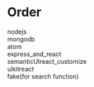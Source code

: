 # Order
nodejs<br>
mongodb<br>
atom<br>
express_and_react<br>
semanticUIreact_customize<br>
uikitreact<br>
fake(for search function)<br>
